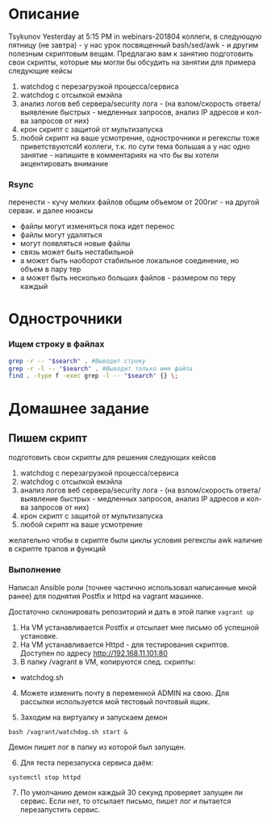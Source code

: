 # Описание

Tsykunov Yesterday at 5:15 PM
in webinars-201804
коллеги, в следующую пятницу (не завтра) - у нас урок посвященный bash/sed/awk - и другим полезным скриптовым вещам.
Предлагаю вам к занятию подготовить свои скрипты, которые мы могли бы обсудить на занятии
для примера следующие кейсы
1) watchdog с перезагрузкой процесса/сервиса
2) watchdog  с отсылкой емэйла
3) анализ логов веб сервера/security лога  - (на взлом/скорость ответа/выявление быстрых - медленных запросов, анализ IP  адресов и кол-ва запросов от них)
4) крон скрипт с защитой от мультизапуска
5) любой скрипт на ваше усмотрение, однострочники и регекспы тоже приветствуютсяИ коллеги, т.к. по сути тема большая а у нас одно занятие - напишите в комментариях на что бы вы хотели акцентировать внимание

### Rsync

перенести - кучу мелких файлов общим объемом от 200гиг - на другой сервак.
и далее нюансы
- файлы могут изменяться пока идет перенос
- файлы могут удаляться
- могут появляться новые файлы
- связь может быть нестабильной
- а может быть наоборот стабильное локальное соединение, но объем в пару тер
- а может быть несколько больших файлов - размером по теру каждый

# Однострочники

### Ищем строку в файлах
```bash
grep -r -- "$search" . #Выводит строку
grep -r -l -- "$search" . #Выводит только имя файла
find . -type f -exec grep -l -- "$search" {} \;
```

# Домашнее задание

## Пишем скрипт
подготовить свои скрипты для решения следующих кейсов
1) watchdog с перезагрузкой процесса/сервиса
2) watchdog с отсылкой емэйла
3) анализ логов веб сервера/security лога - (на взлом/скорость ответа/выявление быстрых - медленных запросов, анализ IP адресов и кол-ва запросов от них)
4) крон скрипт с защитой от мультизапуска
5) любой скрипт на ваше усмотрение

желательно чтобы в скрипте были
циклы
условия
регекспы
awk
наличие в скрипте трапов и функций

### Выполнение 

Написал Ansible роли (точнее частично использовал написанные мной ранее) для поднятия Postfix и httpd на vagrant машинке.

Достаточно склонировать репозиторий и дать в этой папке `vagrant up`

1. На VM устанавливается Postfix и отсылает мне письмо об успешной установке.
2. На VM устанавливается Httpd - для тестирования скриптов. Доступен по адресу http://192.168.11.101:80
3. В папку /vagrant в VM, копируются след. скрипты:
- watchdog.sh 

4. Можете изменить почту в переменной ADMIN на свою. Для рассылки используется мой тестовый почтовый ящик.

5. Заходим на виртуалку и запускаем демон
```
bash /vagrant/watchdog.sh start &
```
Демон пишет лог в папку из которой был запущен.

6. Для теста перезапуска сервиса даём:
```
systemctl stop httpd
```

7. По умолчанию демон каждый 30 секунд проверяет запущен ли сервис. Если нет, то отсылает письмо, пишет лог и пытается перезапустить сервис.
